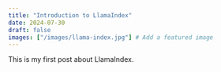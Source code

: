```yaml
---
title: "Introduction to LlamaIndex"
date: 2024-07-30
draft: false
images: ["/images/llama-index.jpg"] # Add a featured image
---
```


This is my first post about LlamaIndex.